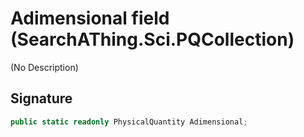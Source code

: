 # Adimensional field (SearchAThing.Sci.PQCollection)
(No Description)

## Signature
```csharp
public static readonly PhysicalQuantity Adimensional;
```
